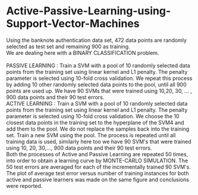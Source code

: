 # Active-Passive-Learning-using-Support-Vector-Machines
Using the banknote authentication data set, 472 data points are randomly selected as test set and remaining 900 as training. <br>
We are dealing here with a BINARY CLASSIFICATION problem. <br>
<br>
PASSIVE LEARNING : Train a SVM with a pool of 10 randomly selected data points from the training set using linear kernel and L1 penalty.
The penalty parameter is selected using 10-fold cross validation. We repeat this process by adding 10 other randomly selected data points to the pool, until all 900 points are used up. 
We have 90 SVMs that were trained using 10,20, 30, ... , 900 data points and their 90 test errors. <br>
ACTIVE LEARNING : Train a SVM with a pool of 10 randomly selected data points from the training set using linear kernel and L1 penalty.
The penalty parameter is selected using 10-fold cross validation. 
We choose the 10 closest data points in the training set to the hyperplane of the SVM4 and add them to the pool. We do not replace
the samples back into the training set. Train a new SVM using the pool.
The process is repeated until all training data is used, similarly here too we have 90 SVM's that were trained using 10, 20, 30,..., 900 data points and their 90 test errors.
<br>
Both the processes of Active and Passive Learning are repeated 50 times, into order to obtain a learning curve by MONTE-CARLO SIMULATION. 
The 50 test errors are averaged for each of the incrementally trained 90 SVM's. 
The plot of average test error versus number of training instances for both active and passive learners was made on the same figure and conclusions were reported.
